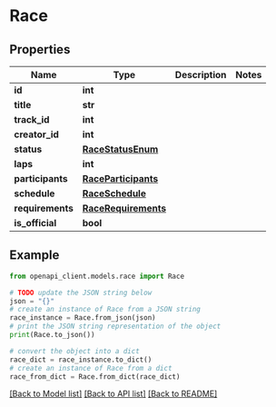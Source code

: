# Race


## Properties

Name | Type | Description | Notes
------------ | ------------- | ------------- | -------------
**id** | **int** |  | 
**title** | **str** |  | 
**track_id** | **int** |  | 
**creator_id** | **int** |  | 
**status** | [**RaceStatusEnum**](RaceStatusEnum.md) |  | 
**laps** | **int** |  | 
**participants** | [**RaceParticipants**](RaceParticipants.md) |  | 
**schedule** | [**RaceSchedule**](RaceSchedule.md) |  | 
**requirements** | [**RaceRequirements**](RaceRequirements.md) |  | 
**is_official** | **bool** |  | 

## Example

```python
from openapi_client.models.race import Race

# TODO update the JSON string below
json = "{}"
# create an instance of Race from a JSON string
race_instance = Race.from_json(json)
# print the JSON string representation of the object
print(Race.to_json())

# convert the object into a dict
race_dict = race_instance.to_dict()
# create an instance of Race from a dict
race_from_dict = Race.from_dict(race_dict)
```
[[Back to Model list]](../README.md#documentation-for-models) [[Back to API list]](../README.md#documentation-for-api-endpoints) [[Back to README]](../README.md)


